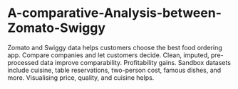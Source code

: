 # A-comparative-Analysis-between-Zomato-Swiggy
Zomato and Swiggy data helps customers choose the best food ordering app. Compare companies and let customers decide. Clean, imputed, pre-processed data improve comparability. Profitability gains. Sandbox datasets include cuisine, table reservations, two-person cost, famous dishes, and more. Visualising price, quality, and cuisine helps.
